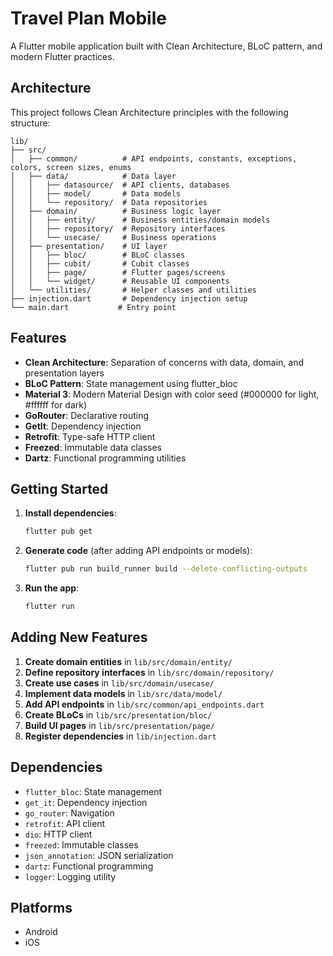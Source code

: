 # Travel Plan Mobile

A Flutter mobile application built with Clean Architecture, BLoC pattern, and modern Flutter practices.

## Architecture

This project follows Clean Architecture principles with the following structure:

```
lib/
├── src/
│   ├── common/          # API endpoints, constants, exceptions, colors, screen sizes, enums
│   ├── data/            # Data layer
│   │   ├── datasource/  # API clients, databases
│   │   ├── model/       # Data models
│   │   └── repository/  # Data repositories
│   ├── domain/          # Business logic layer
│   │   ├── entity/      # Business entities/domain models
│   │   ├── repository/  # Repository interfaces
│   │   └── usecase/     # Business operations
│   ├── presentation/    # UI layer
│   │   ├── bloc/        # BLoC classes
│   │   ├── cubit/       # Cubit classes
│   │   ├── page/        # Flutter pages/screens
│   │   └── widget/      # Reusable UI components
│   └── utilities/       # Helper classes and utilities
├── injection.dart       # Dependency injection setup
└── main.dart           # Entry point
```

## Features

- **Clean Architecture**: Separation of concerns with data, domain, and presentation layers
- **BLoC Pattern**: State management using flutter_bloc
- **Material 3**: Modern Material Design with color seed (#000000 for light, #ffffff for dark)
- **GoRouter**: Declarative routing
- **GetIt**: Dependency injection
- **Retrofit**: Type-safe HTTP client
- **Freezed**: Immutable data classes
- **Dartz**: Functional programming utilities

## Getting Started

1. **Install dependencies**:
   ```bash
   flutter pub get
   ```

2. **Generate code** (after adding API endpoints or models):
   ```bash
   flutter pub run build_runner build --delete-conflicting-outputs
   ```

3. **Run the app**:
   ```bash
   flutter run
   ```

## Adding New Features

1. **Create domain entities** in `lib/src/domain/entity/`
2. **Define repository interfaces** in `lib/src/domain/repository/`
3. **Create use cases** in `lib/src/domain/usecase/`
4. **Implement data models** in `lib/src/data/model/`
5. **Add API endpoints** in `lib/src/common/api_endpoints.dart`
6. **Create BLoCs** in `lib/src/presentation/bloc/`
7. **Build UI pages** in `lib/src/presentation/page/`
8. **Register dependencies** in `lib/injection.dart`

## Dependencies

- `flutter_bloc`: State management
- `get_it`: Dependency injection
- `go_router`: Navigation
- `retrofit`: API client
- `dio`: HTTP client
- `freezed`: Immutable classes
- `json_annotation`: JSON serialization
- `dartz`: Functional programming
- `logger`: Logging utility

## Platforms

- Android
- iOS
